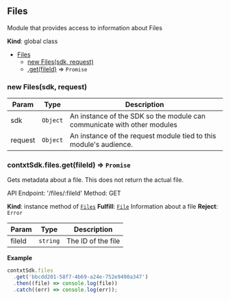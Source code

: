<a name="Files"></a>

## Files
Module that provides access to information about Files

**Kind**: global class

* [Files](#Files)
    * [new Files(sdk, request)](#new_Files_new)
    * [.get(fileId)](#Files+get) ⇒ <code>Promise</code>

<a name="new_Files_new"></a>

### new Files(sdk, request)

| Param | Type | Description |
| --- | --- | --- |
| sdk | <code>Object</code> | An instance of the SDK so the module can communicate with other modules |
| request | <code>Object</code> | An instance of the request module tied to this module's audience. |

<a name="Files+get"></a>

### contxtSdk.files.get(fileId) ⇒ <code>Promise</code>
Gets metadata about a file. This does not return the actual file.

API Endpoint: '/files/:fileId'
Method: GET

**Kind**: instance method of [<code>Files</code>](#Files)
**Fulfill**: [<code>File</code>](./Typedefs.md#File) Information about a file
**Reject**: <code>Error</code>

| Param | Type | Description |
| --- | --- | --- |
| fileId | <code>string</code> | The ID of the file |

**Example**
```js
contxtSdk.files
  .get('bbcdd201-58f7-4b69-a24e-752e9490a347')
  .then((file) => console.log(file))
  .catch((err) => console.log(err));
```
